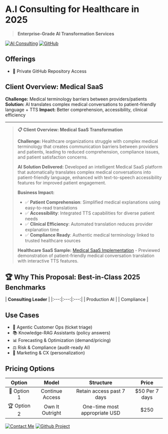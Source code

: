 # A.I Consulting for Healthcare in 2025
> **Enterprise-Grade AI Transformation Services**

[![AI Consulting](https://img.shields.io/badge/AI-Consulting-00D4AA?style=for-the-badge&logo=openai&logoColor=white)](mailto:corderio.vonner@outlook.com)
[![GitHub](https://img.shields.io/badge/GitHub-Project-181717?style=for-the-badge&logo=github&logoColor=white)](./A.I%20Consulting%20-%20Medical%20SaaS.md)


## Offerings
- 🔐 Private GitHub Repository Access

## Client Overview: Medical SaaS
**Challenge:** Medical terminology barriers between providers/patients
**Solution:** AI translates complex medical conversations to patient-friendly language + TTS
**Impact:** Better comprehension, accessibility, clinical efficiency

---

> **📋 Client Overview: Medical SaaS Transformation**
>
> **Challenge:** Healthcare organizations struggle with complex medical terminology that creates communication barriers between providers and patients, leading to reduced comprehension, compliance issues, and patient satisfaction concerns.
>
> **AI Solution Delivered:** Developed an intelligent Medical SaaS platform that automatically translates complex medical conversations into patient-friendly language, enhanced with text-to-speech accessibility features for improved patient engagement.
>
> **Business Impact:**
> - ✅ **Patient Comprehension**: Simplified medical explanations using easy-to-read translations
> - ✅ **Accessibility**: Integrated TTS capabilities for diverse patient needs
> - ✅ **Clinical Efficiency**: Automated translation reduces provider explanation time
> - ✅ **Compliance Ready**: Authentic medical terminology linked to trusted healthcare sources
>
> **Healthcare SaaS Sample:** [Medical SaaS Implementation](./A.I%20Consulting%20-%20Medical%20SaaS.md) - Previewed demonstration of patient-friendly medical conversation translation with interactive TTS features.

## 🏆 Why This Proposal: Best-in-Class 2025 Benchmarks

| **Consulting Leader** | 
|:---:|:---:|:---:|
| Production AI | 
| Compliance | 


## Use Cases
- 🤖 Agentic Customer Ops (ticket triage)
- 📚 Knowledge-RAG Assistants (policy answers)
- 📊 Forecasting & Optimization (demand/pricing)
- ⚖️ Risk & Compliance (audit-ready AI)
- 🎯 Marketing & CX (personalization)

## Pricing Options
| Option | Model | Structure | Price |
|:---:|:---:|:---:|:---:|
| 🔄 Option 1 | Continue Access | Retain access past 7 days | $50 Per 7 days |
| 🏆 Option 2 | Own It Outright | One-time most appropriate USD | $250 |


[![Contact Me](https://img.shields.io/badge/Contact-Me-00D4AA?style=for-the-badge&logo=mail&logoColor=white)](mailto:corderio.vonner@outlook.com)
[![Github Project](https://img.shields.io/badge/Github-Project-181717?style=for-the-badge&logo=github&logoColor=white)](./A.I%20Consulting%20-%20Medical%20SaaS.md)

